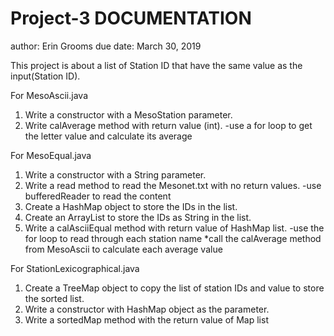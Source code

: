 # Project-3 DOCUMENTATION

author: Erin Grooms
due date: March 30, 2019

This project is about a list of Station ID that have the same value as the input(Station ID).

For MesoAscii.java
1. Write a constructor with a MesoStation parameter.
2. Write calAverage method with return value (int).
  -use a for loop to get the letter value and calculate its average

For MesoEqual.java
1. Write a constructor with a String parameter.
2. Write a read method to read the Mesonet.txt with no return values.
  -use bufferedReader to read the content
3. Create a HashMap object to store the IDs in the list.
4. Create an ArrayList to store the IDs as String in the list.
5. Write a calAsciiEqual method with return value of HashMap list.
  -use the for loop to read through each station name
    *call the calAverage method from MesoAscii to calculate each average value

For StationLexicographical.java
1. Create a TreeMap object to copy the list of station IDs and value to store the sorted list.
2. Write a constructor with HashMap object as the parameter.
3. Write a sortedMap method with the return value of Map list


